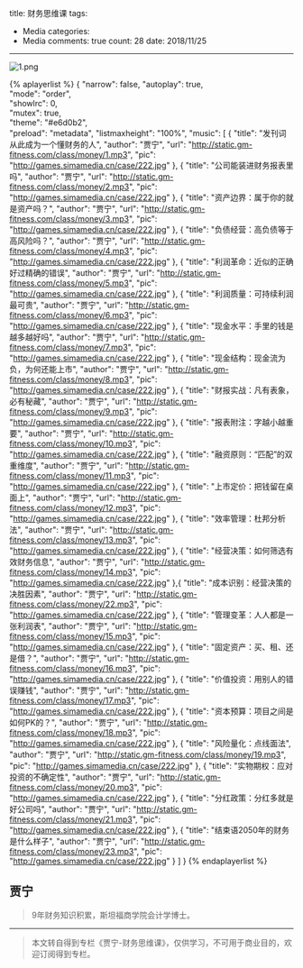 title: 财务思维课
tags: 
  - Media
categories: 
  - Media
comments: true
count: 28
date: 2018/11/25
---
  ![1.png](/images/5a77e21264006ea502c369ff747ff039.png)

{% aplayerlist %}
{
    "narrow": false,
    "autoplay": true,  
    "mode": "order",    
    "showlrc": 0,               
    "mutex": true,                      
    "theme": "#e6d0b2",	            
    "preload": "metadata", 
    "listmaxheight": "100%",
    "music": [
        {
            "title": "发刊词从此成为一个懂财务的人",
            "author": "贾宁",
            "url": "http://static.gm-fitness.com/class/money/1.mp3",
            "pic": "http://games.simamedia.cn/case/222.jpg"
        },
        {
            "title": "公司能装进财务报表里吗",
            "author": "贾宁",
            "url": "http://static.gm-fitness.com/class/money/2.mp3",
            "pic": "http://games.simamedia.cn/case/222.jpg"
        },
        {
            "title": "资产边界：属于你的就是资产吗？",
            "author": "贾宁",
            "url": "http://static.gm-fitness.com/class/money/3.mp3",
            "pic": "http://games.simamedia.cn/case/222.jpg"
        },
        {
            "title": "负债经营：高负债等于高风险吗？",
            "author": "贾宁",
            "url": "http://static.gm-fitness.com/class/money/4.mp3",
            "pic": "http://games.simamedia.cn/case/222.jpg"
        },
        {
            "title": "利润革命：近似的正确好过精确的错误",
            "author": "贾宁",
            "url": "http://static.gm-fitness.com/class/money/5.mp3",
            "pic": "http://games.simamedia.cn/case/222.jpg"
        },
        {
            "title": "利润质量：可持续利润最可贵",
            "author": "贾宁",
            "url": "http://static.gm-fitness.com/class/money/6.mp3",
            "pic": "http://games.simamedia.cn/case/222.jpg"
        },
        {
            "title": "现金水平：手里的钱是越多越好吗",
            "author": "贾宁",
            "url": "http://static.gm-fitness.com/class/money/7.mp3",
            "pic": "http://games.simamedia.cn/case/222.jpg"
        },
        {
            "title": "现金结构：现金流为负，为何还能上市",
            "author": "贾宁",
            "url": "http://static.gm-fitness.com/class/money/8.mp3",
            "pic": "http://games.simamedia.cn/case/222.jpg"
        },
        {
            "title": "财报实战：凡有表象，必有秘藏",
            "author": "贾宁",
            "url": "http://static.gm-fitness.com/class/money/9.mp3",
            "pic": "http://games.simamedia.cn/case/222.jpg"
        },
        {
            "title": "报表附注：字越小越重要",
            "author": "贾宁",
            "url": "http://static.gm-fitness.com/class/money/10.mp3",
            "pic": "http://games.simamedia.cn/case/222.jpg"
        },
        {
            "title": "融资原则：“匹配”的双重维度",
            "author": "贾宁",
            "url": "http://static.gm-fitness.com/class/money/11.mp3",
            "pic": "http://games.simamedia.cn/case/222.jpg"
        },
        {
            "title": "上市定价：把钱留在桌面上",
            "author": "贾宁",
            "url": "http://static.gm-fitness.com/class/money/12.mp3",
            "pic": "http://games.simamedia.cn/case/222.jpg"
        },
        {
            "title": "效率管理：杜邦分析法",
            "author": "贾宁",
            "url": "http://static.gm-fitness.com/class/money/13.mp3",
            "pic": "http://games.simamedia.cn/case/222.jpg"
        },
        {
            "title": "经营决策：如何筛选有效财务信息",
            "author": "贾宁",
            "url": "http://static.gm-fitness.com/class/money/14.mp3",
            "pic": "http://games.simamedia.cn/case/222.jpg"
        },{
            "title": "成本识别：经营决策的决胜因素",
            "author": "贾宁",
            "url": "http://static.gm-fitness.com/class/money/22.mp3",
            "pic": "http://games.simamedia.cn/case/222.jpg"
        },
        {
            "title": "管理变革：人人都是一张利润表",
            "author": "贾宁",
            "url": "http://static.gm-fitness.com/class/money/15.mp3",
            "pic": "http://games.simamedia.cn/case/222.jpg"
        },
        {
            "title": "固定资产：买、租、还是借？",
            "author": "贾宁",
            "url": "http://static.gm-fitness.com/class/money/16.mp3",
            "pic": "http://games.simamedia.cn/case/222.jpg"
        },
        {
            "title": "价值投资：用别人的错误赚钱",
            "author": "贾宁",
            "url": "http://static.gm-fitness.com/class/money/17.mp3",
            "pic": "http://games.simamedia.cn/case/222.jpg"
        },
        {
            "title": "资本预算：项目之间是如何PK的？",
            "author": "贾宁",
            "url": "http://static.gm-fitness.com/class/money/18.mp3",
            "pic": "http://games.simamedia.cn/case/222.jpg"
        },
        {
            "title": "风险量化：点线面法",
            "author": "贾宁",
            "url": "http://static.gm-fitness.com/class/money/19.mp3",
            "pic": "http://games.simamedia.cn/case/222.jpg"
        },
        {
            "title": "实物期权：应对投资的不确定性",
            "author": "贾宁",
            "url": "http://static.gm-fitness.com/class/money/20.mp3",
            "pic": "http://games.simamedia.cn/case/222.jpg"
        },
        {
            "title": "分红政策：分红多就是好公司吗",
            "author": "贾宁",
            "url": "http://static.gm-fitness.com/class/money/21.mp3",
            "pic": "http://games.simamedia.cn/case/222.jpg"
        }, 
        {
            "title": "结束语2050年的财务是什么样子",
            "author": "贾宁",
            "url": "http://static.gm-fitness.com/class/money/23.mp3",
            "pic": "http://games.simamedia.cn/case/222.jpg"
        }
    ]
}
{% endaplayerlist %}

## 贾宁
> 9年财务知识积累，斯坦福商学院会计学博士。


----
> 本文转自得到专栏《贾宁-财务思维课》，仅供学习，不可用于商业目的，欢迎订阅得到专栏。